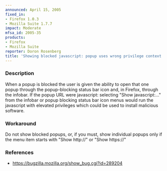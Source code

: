 ```yaml
---
announced: April 15, 2005
fixed_in:
- Firefox 1.0.3
- Mozilla Suite 1.7.7
impact: Moderate
mfsa_id: 2005-35
products:
- Firefox
- Mozilla Suite
reporter: Doron Rosenberg
title: 'Showing blocked javascript: popup uses wrong privilege context'
---
```


<h3>Description</h3>

<p>When a popup is blocked the user is given the ability to open that one popup
through the popup-blocking status bar icon and, in Firefox, through
the infobar. If the popup URL were javascript: selecting "Show javascript:..."
from the infobar or popup blocking status bar icon menus would run the
javascript with elevated privileges which could be used to install malicious
software.</p>

<h3>Workaround</h3>

<p>Do not show blocked popups, or, if you must, show individual popups
only if the menu item starts with "Show http://" or "Show https://"</p>

<h3>References</h3>

<ul>
<li><a href="https://bugzilla.mozilla.org/show_bug.cgi?id=289204">
https://bugzilla.mozilla.org/show_bug.cgi?id=289204</a></li>
</ul>



